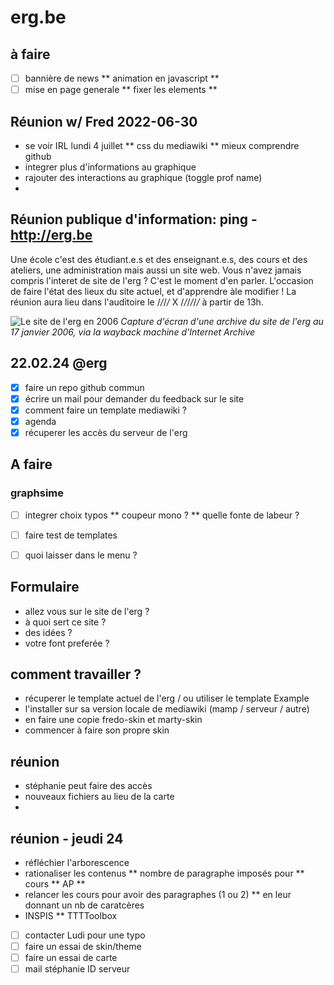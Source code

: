 # erg.be

## à faire
* [ ] bannière de news
** animation en javascript
** 
* [ ] mise en page generale
** fixer les elements
** 

## Réunion w/ Fred 2022-06-30
* se voir IRL lundi 4 juillet
** css du mediawiki
** mieux comprendre github
* integrer plus d'informations au graphique
* rajouter des interactions au graphique (toggle prof name)
*

## Réunion publique d'information: ping - http://erg.be

Une école c'est des étudiant.e.s et des enseignant.e.s, des cours et des ateliers, une administration mais aussi un site web. Vous n'avez jamais compris l'interet de site de l'erg ? C'est le moment d'en parler.
L'occasion de faire l'état des lieux du site actuel, et d'apprendre àle modifier !
La réunion aura lieu dans l'auditoire le /_/_/_/_ X /_/_/_/_/_/_ à partir de 13h.

![Le site de l'erg en 2006](http://copyright.rip/medias/erg/site-erg-15-jan-2006.png)
*Capture d'écran d'une archive du site de l'erg au 17 janvier 2006, via la wayback machine d'Internet Archive*

## 22.02.24 @erg
* [x] faire un repo github commun
* [x] écrire un mail pour demander du feedback sur le site
* [x] comment faire un template mediawiki ?
* [x] agenda
* [x] récuperer les accès du serveur de l'erg

## A faire
### graphsime
* [ ] integrer choix typos
** coupeur mono  ?
** quelle fonte de labeur ?

* [ ] faire test de templates
* [ ] quoi laisser dans le menu ?

## Formulaire
* allez vous sur le site de l'erg ?
* à quoi sert ce site ?
* des idées ?
* votre font preferée ?

## comment travailler ?
* récuperer le template actuel de l'erg / ou utiliser le template Example
* l'installer sur sa version locale de mediawiki (mamp / serveur / autre)
* en faire une copie fredo-skin et marty-skin
* commencer à faire son propre skin


## réunion
* stéphanie peut faire des accès
* nouveaux fichiers au lieu de la carte
* 

## réunion - jeudi 24
* réfléchier l'arborescence
* rationaliser les contenus
** nombre de paragraphe imposés pour
** cours
** AP
**
* relancer les cours pour avoir des paragraphes (1 ou 2)
** en leur donnant un nb de caratcères
* INSPIS
** TTTToolbox
* [ ] contacter Ludi pour une typo
* [ ] faire un essai de skin/theme
* [ ] faire un essai de carte
* [ ] mail stéphanie ID serveur
